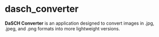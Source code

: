 # dasch_converter

**DaSCH Converter** is an application designed to convert images in .jpg, .jpeg, and .png formats into more lightweight versions.  
